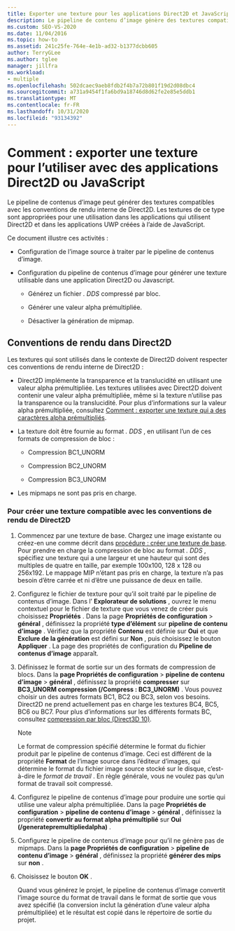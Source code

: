 ```yaml
---
title: Exporter une texture pour les applications Direct2D et JavaScript
description: Le pipeline de contenu d’image génère des textures compatibles avec le rendu interne Direct2D pour une utilisation dans les applications Direct2D et les applications UWP créées avec JavaScript.
ms.custom: SEO-VS-2020
ms.date: 11/04/2016
ms.topic: how-to
ms.assetid: 241c25fe-764e-4e1b-ad32-b1377dcbb605
author: TerryGLee
ms.author: tglee
manager: jillfra
ms.workload:
- multiple
ms.openlocfilehash: 502dcaec9aeb8fdb2f4b7a72b801f19d2d08dbc4
ms.sourcegitcommit: a731a9454f1fa6bd9a18746d8d62fe2e85e5ddb1
ms.translationtype: MT
ms.contentlocale: fr-FR
ms.lasthandoff: 10/31/2020
ms.locfileid: "93134392"
---
```

# <a name="how-to-export-a-texture-for-use-with-direct2d-or-javascript-apps"></a>Comment : exporter une texture pour l’utiliser avec des applications Direct2D ou JavaScript

Le pipeline de contenus d’image peut générer des textures compatibles avec les conventions de rendu interne de Direct2D. Les textures de ce type sont appropriées pour une utilisation dans les applications qui utilisent Direct2D et dans les applications UWP créées à l’aide de JavaScript.

Ce document illustre ces activités :

- Configuration de l’image source à traiter par le pipeline de contenus d’image.

- Configuration du pipeline de contenus d’image pour générer une texture utilisable dans une application Direct2D ou Javascript.

  - Générez un fichier *. DDS* compressé par bloc.

  - Générer une valeur alpha prémultipliée.

  - Désactiver la génération de mipmap.

## <a name="rendering-conventions-in-direct2d"></a>Conventions de rendu dans Direct2D

Les textures qui sont utilisés dans le contexte de Direct2D doivent respecter ces conventions de rendu interne de Direct2D :

- Direct2D implémente la transparence et la translucidité en utilisant une valeur alpha prémultipliée. Les textures utilisées avec Direct2D doivent contenir une valeur alpha prémultipliée, même si la texture n’utilise pas la transparence ou la translucidité. Pour plus d’informations sur la valeur alpha prémultipliée, consultez [Comment : exporter une texture qui a des caractères alpha prémultipliés](../designers/how-to-export-a-texture-that-has-premultiplied-alpha.md).

- La texture doit être fournie au format *. DDS* , en utilisant l’un de ces formats de compression de bloc :

  - Compression BC1_UNORM

  - Compression BC2_UNORM

  - Compression BC3_UNORM

- Les mipmaps ne sont pas pris en charge.

### <a name="to-create-a-texture-thats-compatible-with-direct2d-rendering-conventions"></a>Pour créer une texture compatible avec les conventions de rendu de Direct2D

1. Commencez par une texture de base. Chargez une image existante ou créez-en une comme décrit dans [procédure : créer une texture de base](../designers/how-to-create-a-basic-texture.md). Pour prendre en charge la compression de bloc au format *. DDS* , spécifiez une texture qui a une largeur et une hauteur qui sont des multiples de quatre en taille, par exemple 100x100, 128 x 128 ou 256x192. Le mappage MIP n’étant pas pris en charge, la texture n’a pas besoin d’être carrée et ni d’être une puissance de deux en taille.

2. Configurez le fichier de texture pour qu’il soit traité par le pipeline de contenus d’image. Dans l’ **Explorateur de solutions** , ouvrez le menu contextuel pour le fichier de texture que vous venez de créer puis choisissez **Propriétés** . Dans la page **Propriétés de configuration**  >  **général** , définissez la propriété **type d’élément** sur **pipeline de contenu d’image** . Vérifiez que la propriété **Contenu** est définie sur **Oui** et que **Exclure de la génération** est défini sur **Non** , puis choisissez le bouton **Appliquer** . La page des propriétés de configuration du **Pipeline de contenus d’image** apparaît.

3. Définissez le format de sortie sur un des formats de compression de blocs. Dans la **page Propriétés de configuration**  >  **pipeline de contenu d’image**  >  **général** , définissez la propriété **compresser** sur **BC3_UNORM compression (/Compress : BC3_UNORM)** . Vous pouvez choisir un des autres formats BC1, BC2 ou BC3, selon vos besoins. Direct2D ne prend actuellement pas en charge les textures BC4, BC5, BC6 ou BC7. Pour plus d’informations sur les différents formats BC, consultez [compression par bloc (Direct3D 10)](/windows/desktop/direct3d10/d3d10-graphics-programming-guide-resources-block-compression).

   > [!NOTE]
   > Le format de compression spécifié détermine le format du fichier produit par le pipeline de contenus d’image. Ceci est différent de la propriété **Format** de l’image source dans l’éditeur d’images, qui détermine le format du fichier image source stocké sur le disque, c’est-à-dire le *format de travail* . En règle générale, vous ne voulez pas qu’un format de travail soit compressé.

4. Configurez le pipeline de contenus d’image pour produire une sortie qui utilise une valeur alpha prémultipliée. Dans la page **Propriétés de configuration**  >  **pipeline de contenu d’image**  >  **général** , définissez la propriété **convertir au format alpha prémultiplié** sur **Oui (/generatepremultipliedalpha)** .

5. Configurez le pipeline de contenus d’image pour qu’il ne génère pas de mipmaps. Dans la **page Propriétés de configuration**  >  **pipeline de contenu d’image**  >  **général** , définissez la propriété **générer des mips** sur **non** .

6. Choisissez le bouton **OK** .

   Quand vous générez le projet, le pipeline de contenus d’image convertit l’image source du format de travail dans le format de sortie que vous avez spécifié (la conversion inclut la génération d’une valeur alpha prémultipliée) et le résultat est copié dans le répertoire de sortie du projet.
